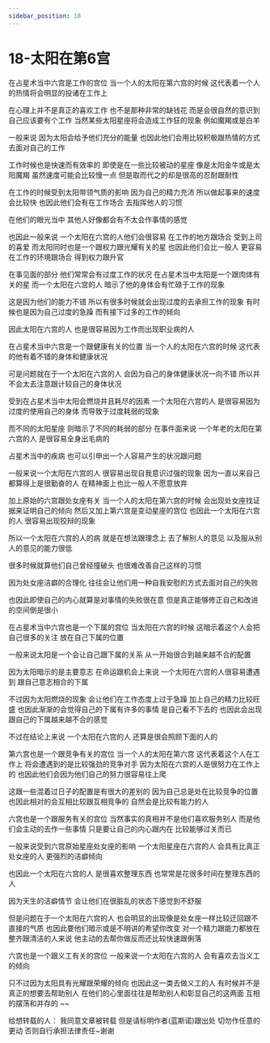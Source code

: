 ```yaml
---
sidebar_position: 18
---
```


# 18-太阳在第6宫
在占星术当中六宫是工作的宫位
当一个人的太阳在第六宫的时候
这代表着一个人的热情将会明显的投诸在工作上

在心理上并不是真正的喜欢工作
也不是那种非常的缺钱花
而是会很自然的意识到自己应该要有个工作
当然某些太阳星座将会造成工作狂的现象
例如魔羯或是白羊

一般来说
因为太阳会给予他们充分的能量
也因此他们会用比较积极跟热情的方式
去面对自己的工作

工作时候也是快速而有效率的
即使是在一些比较被动的星座
像是太阳金牛或是太阳魔羯
虽然速度可能会比较慢一点
但是取而代之的却是很高的忍耐跟耐性

在工作的时候受到太阳带领气质的影响
因为自己的精力充沛
所以做起事来的速度会比较快
也因此他们会有在工作场合
去指挥他人的习惯

在他们的眼光当中
其他人好像都会有不太会作事情的感觉

也因此一般来说
一个太阳在六宫的人他们会很容易
在工作的地方跟场合
受到上司的喜爱
而太阳同时也是一个跟权力跟光耀有关的星
也因此他们会比一般人
更容易在工作的环境跟场合
得到权力跟升官

在事见面的部分
他们常常会有过度工作的状况
在占星术当中太阳是一个跟肉体有关的星
而一个太阳在六宫的人
暗示了他的身体会有忙碌于工作的现象

这是因为他们的能力不错
所以有很多时候就会出现过度的去承担工作的现象
有时候也是因为自己过度的急躁
而有接下过多的工作的倾向

因此太阳在六宫的人
也是很容易因为工作而出现职业病的人

在占星术当中六宫是一个跟健康有关的位置
当一个人的太阳在六宫的时候
这代表的他有着不错的身体和健康状况

可是问题就在于一个太阳在六宫的人
会因为自己的身体健康状况一向不错
所以并不会太去注意跟计较自己的身体状况

受到在占星术当中太阳会燃烧并且耗尽的因素
一个太阳在六宫的人
是很容易因为过度的使用自己的身体
而导致于过度耗弱的现象

而不同的太阳星座
则暗示了不同的耗弱的部分
在事件面来说
一个年老的太阳在第六宫的人
是很容易全身出毛病的

占星术当中的疾病
也可以引申出一个人容易产生的状况跟问题

一般来说一个太阳在六宫的人
很容易出现自我意识过强的现象
因为一直以来自己都算得上是很勤奋的人
在精神面上也比一般人不愿意放弃

加上原始的六宫跟处女座有关
当一个人的太阳在第六宫的时候
会出现处女座找证据来证明自己的倾向
然后又加上第六宫是变动星座的宫位
也因此一个太阳在六宫的人
很容易出现狡辩的现象

所以一个太阳在六宫的人的病
就是在想法跟理念上
去了解别人的意见
以及服从别人的意见的能力很低

很多时候就算他们自己曾经撞破头
也很难改善自己这样的习惯

因为处女座洁癖的合理化
往往会让他们用一种自我安慰的方式去面对自己的失败

也因此即使自己的内心就算是对事情的失败很在意
但是真正能够修正自己和改进的空间倒是很小

在占星术当中六宫也是一个下属的宫位
当太阳在六宫的时候
这暗示着这个人会把自己很多的关注
放在自己下属的位置

一般来说太阳是一个会让自己跟下属的关系
从一开始很合到越来越不合的配置

因为太阳暗示的是主要意志
在命运跟机会上来说
一个太阳在六宫的人很容易遭遇到
跟自己意志相合的下属

不过因为太阳燃烧的现象
会让他们在工作态度上过于急躁
加上自己的精力比较旺盛
也因此渐渐的会觉得自己的下属有许多的事情
是自己看不下去的
也因此会出现跟自己的下属越来越不合的感觉

不过在结论上来说
一个太阳在六宫的人
还算是很会照顾下面的人的

第六宫也是一个跟竞争有关的宫位
当一个人的太阳在第六宫
这代表着这个人在工作上
将会遭遇到的是比较强劲的竞争对手
因为太阳在六宫的人是很努力在工作上的
也因此他们会因为他们自己的努力很容易往上爬

这跟一些混着过日子的配置是有很大的差别的
因为自己总是处在比较竞争的位置
也因此相对的会互相比较跟互相竞争的
自然会是比较有能力的人

六宫也是一个跟服务有关的宫位
当然事实的真相并不是他们喜欢服务别人
而是他们会主动的去作一些事情
只是要让自己的内心跟内在
比较能够过关而已

一般来说受到六宫原始星座处女座的影响
一个太阳星座在六宫的人
会具有比真正处女座的人
更强烈的洁癖倾向

也因此一个太阳在六宫的人
是很喜欢整理东西
也常常是花很多时间在整理东西的人

因为天生的洁癖情节
会让他们在很脏乱的状态下感觉到不舒服

但是问题在于一个太阳在六宫的人
也会明显的出现像是处女座一样比较迂回跟不直接的气质
也因此要他们暗示或是不明讲的希望你改变
对一个精力跟能力都放在整齐跟清洁的人来说
他主动的去帮你做反而还比较快速跟俐落

六宫也是一个跟义工有关的宫位
一般来说一个太阳在六宫的人
会有喜欢去当义工的倾向

只不过因为太阳具有光耀跟荣耀的倾向
也因此这一类去做义工的人
有时候并不是真正的想要去帮助别人
在他们的心里面往往是帮助别人和彰显自己的这两面
互相的摆荡和并存的
~~

给想转载的人：
我同意文章被转载
但是请标明作者(蓝斯诺)跟出处
切勿作任意的更动
否则自行承担法律责任~谢谢

 
  